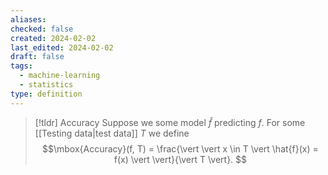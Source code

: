 ```yaml
---
aliases: 
checked: false
created: 2024-02-02
last_edited: 2024-02-02
draft: false
tags:
  - machine-learning
  - statistics
type: definition
---
```

>[!tldr] Accuracy
>Suppose we some model $\hat{f}$ predicting $f$. For some [[Testing data|test data]] $T$ we define
>$$\mbox{Accuracy}(f, T) = \frac{\vert \vert x \in T \vert \hat{f}(x) = f(x) \vert \vert}{\vert T \vert}. $$

